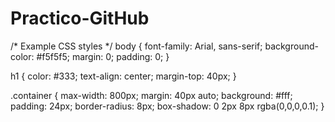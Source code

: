 # Practico-GitHub
/* Example CSS styles */
body {
  font-family: Arial, sans-serif;
  background-color: #f5f5f5;
  margin: 0;
  padding: 0;
}

h1 {
  color: #333;
  text-align: center;
  margin-top: 40px;
}

.container {
  max-width: 800px;
  margin: 40px auto;
  background: #fff;
  padding: 24px;
  border-radius: 8px;
  box-shadow: 0 2px 8px rgba(0,0,0,0.1);
}
